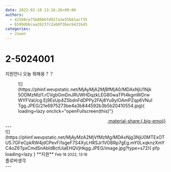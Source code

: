 ```yaml
---
date: 2022-02-18 13:16:26+09:00
authors:
  - 425b0ce75b8086fd927a3e55b61acf35
  - 6599dbbcaa26237c2ab0f3becb421b45
categories:
  - Jiwon
---
```


# 2-5024001

<div class="post-container" markdown="1">
<div class="content-container md-sidebar__scrollwrap" markdown="1">

지원언니 오늘 뭐해용？？
<figure markdown="1">
![](https://phinf.wevpstatic.net/MjAyMjA2MjBfMjA0/MDAxNjU1Njk5ODMzMzI1.rCVgbGmDnJRUWHDqzkLEG80waTPt4kgmWDrwWYFVaUcg.Ej9EsUp4ZSbdnFdDPPy2FAj8Yu9yIOAmPZqp6VNuITgg.JPEG/21e6975273be4a3b844592b3b5b20410554.jpg){ loading=lazy onclick="openFullscreen(this)"}
</figure>


</div>
</div>

<div style="text-align: right;" markdown="1">
<a href="https://weverse.io/fromis9/fanpost/2-5024001" style="text-align: right;">:material-share:{.big-emoji}</a>
</div>
---

<div class="comments-container md-sidebar__scrollwrap" markdown="1">
<div class="comment" markdown="1">
<div class='id-container' markdown="1">
![](https://phinf.wevpstatic.net/MjAyMzA2MjVfMzMg/MDAxNjg3NjU0MTExOTU5.7GFeCpkRW4jdCPevFi1sgeF7S4XyLHRSJr1VOBRp7gEg.mY0LxqknzXmYC4oZ6TpxCmdSnAbldBctUiaEHQVjHkgg.JPEG/image.jpg?type=s72){ pfp loading=lazy }
**<span class="artist">지원</span>** <small>Feb 18 2022, 13:16</small><br>
</div>
<div class='comment-body' markdown="1">
플로버생각
</div>
</div>
</div>
---
